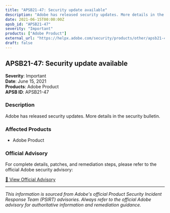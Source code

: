 ```yaml
---
title: "APSB21-47: Security update available"
description: "Adobe has released security updates. More details in the security bulletin."
date: 2021-06-15T00:00:00Z
apsb_id: "APSB21-47"
severity: "Important"
products: ["Adobe Product"]
external_url: "https://helpx.adobe.com/security/products/other/apsb21-47.html"
draft: false
---
```


## APSB21-47: Security update available

**Severity**: Important  
**Date**: June 15, 2021  
**Products**: Adobe Product  
**APSB ID**: APSB21-47

### Description

Adobe has released security updates. More details in the security bulletin.

### Affected Products

- Adobe Product


### Official Advisory

For complete details, patches, and remediation steps, please refer to the official Adobe security advisory:

[🔗 View Official Advisory](https://helpx.adobe.com/security/products/other/apsb21-47.html)

---

*This information is sourced from Adobe's official Product Security Incident Response Team (PSIRT) advisories. Always refer to the official Adobe advisory for authoritative information and remediation guidance.*
